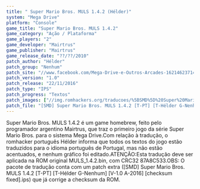 ```yaml
---
title: " Super Mario Bros. MULS 1.4.2 (Hélder)"
system: "Mega Drive"
platform: "Console"
game_title: "Super Mario Bros. MULS 1.4.2"
game_category: "Ação / Plataforma"
game_players: "2"
game_developer: "Mairtrus"
game_publisher: "Mairtrus"
game_release_date: "??/??/2010"
patch_author: "Hélder"
patch_group: "Nenhum"
patch_site: "//www.facebook.com/Mega-Drive-e-Outros-Arcades-1621462371436014/"
patch_version: "1.0"
patch_release: "22/11/2016"
patch_type: "IPS"
patch_progress: "Textos"
patch_images: ["//img.romhackers.org/traducoes/%5BSMD%5D%20Super%20Mario%20Bros.%20MULS%201.4.2%20-%20H%C3%A9lder%20-%201.png","//img.romhackers.org/traducoes/%5BSMD%5D%20Super%20Mario%20Bros.%20MULS%201.4.2%20-%20H%C3%A9lder%20-%202.png","//img.romhackers.org/traducoes/%5BSMD%5D%20Super%20Mario%20Bros.%20MULS%201.4.2%20-%20H%C3%A9lder%20-%203.png"]
patch_file: "[SMD] Super Mario Bros. MULS 1.4.2 [T-PT] [T-Hélder G-Nenhum] [V-1.0 A-2016].zip"
---
```

Super Mario Bros. MULS 1.4.2 é um game homebrew, feito pelo programador argentino Mairtrus, que traz o primeiro jogo da série Super Mario Bros. para o sistema Mega Drive.Com relação à tradução, o romhacker português Hélder informa que todos os textos do jogo estão traduzidos para o idioma português de Portugal, mas não estão acentuados, e nenhum gráfico foi editado.ATENÇÃO:Esta tradução deve ser aplicada na ROM original MULS_1.4.2.bin, com CRC32 87A8C533.OBS: O pacote de tradução conta com um patch extra ([SMD] Super Mario Bros. MULS 1.4.2 [T-PT] [T-Hélder G-Nenhum] [V-1.0 A-2016] [checksum fixed].ips) que já corrige a checksum da ROM.